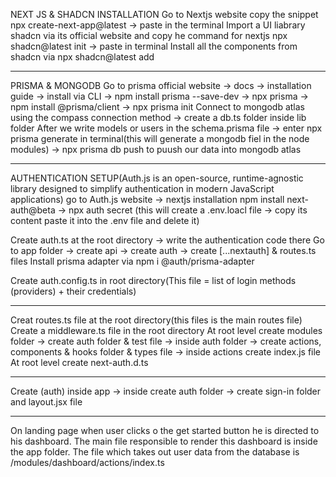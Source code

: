NEXT JS & SHADCN INSTALLATION
Go to Nextjs website copy the snippet npx create-next-app@latest -> paste in the terminal
Import a UI liabrary shadcn via its official website and copy he command for nextjs npx shadcn@latest init -> paste in terminal
Install all the components from shadcn via npx shadcn@latest add
_______________________________________________________________________________________________________________________________

PRISMA & MONGODB
Go to prisma official website -> docs -> installation guide -> install via CLI -> npm install prisma --save-dev -> npx prisma
-> npm install @prisma/client -> npx prisma init 
Connect to mongodb atlas using the compass connection method -> create a db.ts folder inside lib folder
After we write models or users in the schema.prisma file -> enter npx prisma generate in terminal(this will generate a mongodb fiel in 
the node modules) -> npx prisma db push to puush our data into mongodb atlas
_______________________________________________________________________________________________________________________________
AUTHENTICATION SETUP(Auth.js is an open-source, runtime-agnostic library designed to simplify authentication in modern JavaScript applications)
go to Auth.js website -> nextjs installation npm install next-auth@beta -> npx auth secret (this will create a .env.loacl file ->
copy its content paste it into the .env file and delete it)

Create auth.ts at the root directory -> write the authentication code there
Go to app folder -> create api -> create auth -> create [...nextauth] & routes.ts files
Install prisma adapter via npm i @auth/prisma-adapter

Create auth.config.ts in root directory(This file = list of login methods (providers) + their credentials)
_______________________________________________________________________________________________________________________________

Creat routes.ts file at the root directory(this files is the main routes file)
Create a middleware.ts file in the root directory
At root level create modules folder -> create auth folder & test file -> inside auth folder -> create actions, components & hooks 
folder & types file -> inside actions create index.js file
At root level create next-auth.d.ts
_______________________________________________________________________________________________________________________________
Create (auth) inside app -> inside create auth folder -> create sign-in folder and layout.jsx file



__________________________________________________________________________________________________________________________
On landing page when user clicks o the get started button he is directed to his dashboard.
The main file responsible to render this dashboard is inside the app folder.
The file which takes out user data from the database is /modules/dashboard/actions/index.ts

